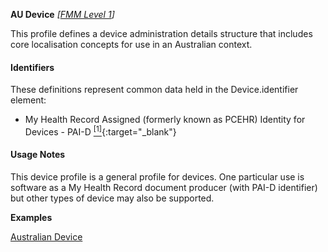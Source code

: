 **AU Device** *[[FMM Level 1](guidance.html)]*

This profile defines a device administration details structure that includes core localisation concepts for use in an Australian context.

#### Identifiers
These definitions represent common data held in the Device.identifier element:
* My Health Record Assigned (formerly known as PCEHR) Identity for Devices - PAI-D [<sup>[1]</sup>](http://ns.electronichealth.net.au/id/pcehr/paid/1.0/index.html){:target="_blank"}

#### Usage Notes
This device profile is a general profile for devices. One particular use is software as a My Health Record document producer (with PAI-D identifier) but other types of device may also be supported.

**Examples**

[Australian Device](Device-example0.html)


